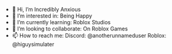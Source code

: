 - 👋 Hi, I’m Incredibly Anxious
- 👀 I’m interested in: Being Happy
- 🌱 I’m currently learning: Roblox Studios
- 💞️ I’m looking to collaborate: On Roblox Games
- 📫 How to reach me: 
        Discord: @anotherunnameduser
        Roblox:  @higuysimulater
                

<!---
blockmaster52010/blockmaster52010 is a ✨ special ✨ repository because its `README.md` (this file) appears on your GitHub profile.
You can click the Preview link to take a look at your changes.
--->

